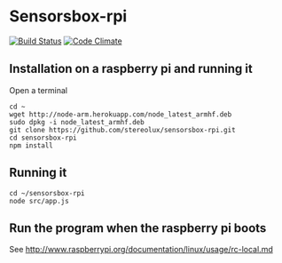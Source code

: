 # Sensorsbox-rpi

[![Build Status](https://travis-ci.org/stereolux/sensorsbox-rpi.svg)](https://travis-ci.org/stereolux/sensorsbox-rpi) [![Code Climate](https://codeclimate.com/github/stereolux/sensorsbox-rpi/coverage.png)](https://codeclimate.com/github/stereolux/sensorsbox-rpi)

## Installation on a raspberry pi and running it

Open a terminal

```
cd ~
wget http://node-arm.herokuapp.com/node_latest_armhf.deb
sudo dpkg -i node_latest_armhf.deb
git clone https://github.com/stereolux/sensorsbox-rpi.git
cd sensorsbox-rpi
npm install
```

## Running it

```
cd ~/sensorsbox-rpi
node src/app.js
```

## Run the program when the raspberry pi boots

See http://www.raspberrypi.org/documentation/linux/usage/rc-local.md
